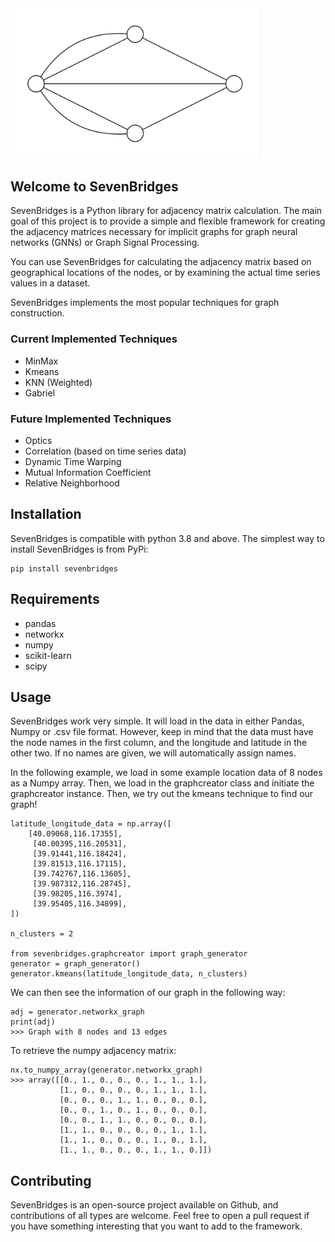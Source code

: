 <img src="logo.jpg" alt="The proposed framework" width="400"/>


## Welcome to SevenBridges

SevenBridges is a Python library for adjacency matrix calculation. The main goal of this project is to provide a simple and flexible framework for creating the adjacency matrices necessary for implicit graphs for graph neural networks (GNNs) or Graph Signal Processing. 

You can use SevenBridges for calculating the adjacency matrix based on geographical locations of the nodes, or by examining the actual time series values in a dataset. 

SevenBridges implements the most popular techniques for graph construction.

### Current Implemented Techniques
- MinMax 
- Kmeans
- KNN (Weighted)
- Gabriel
### Future Implemented Techniques
- Optics
- Correlation (based on time series data)
- Dynamic Time Warping
- Mutual Information Coefficient
- Relative Neighborhood 

## Installation
SevenBridges is compatible with python 3.8 and above.
The simplest way to install SevenBridges is from PyPi:

```
pip install sevenbridges
```

## Requirements
* pandas
* networkx
* numpy
* scikit-learn
* scipy

## Usage
SevenBridges work very simple.
It will load in the data in either Pandas, Numpy or .csv file format.
However, keep in mind that the data must have the node names in the first column, and the longitude and latitude in the other two.
If no names are given, we will automatically assign names.

In the following example, we load in some example location data of 8 nodes as a Numpy array.
Then, we load in the graphcreator class and initiate the graphcreator instance.
Then, we try out the kmeans technique to find our graph!
```
latitude_longitude_data = np.array([
    [40.09068,116.17355],
     [40.00395,116.20531],
     [39.91441,116.18424],
     [39.81513,116.17115],
     [39.742767,116.13605],
     [39.987312,116.28745],
     [39.98205,116.3974],
     [39.95405,116.34899],
])

n_clusters = 2

from sevenbridges.graphcreator import graph_generator
generator = graph_generator()
generator.kmeans(latitude_longitude_data, n_clusters)
```

We can then see the information of our graph in the following way:
```
adj = generator.networkx_graph
print(adj)
>>> Graph with 8 nodes and 13 edges
```

To retrieve the numpy adjacency matrix:
```
nx.to_numpy_array(generator.networkx_graph)
>>> array([[0., 1., 0., 0., 0., 1., 1., 1.],
           [1., 0., 0., 0., 0., 1., 1., 1.],
           [0., 0., 0., 1., 1., 0., 0., 0.],
           [0., 0., 1., 0., 1., 0., 0., 0.],
           [0., 0., 1., 1., 0., 0., 0., 0.],
           [1., 1., 0., 0., 0., 0., 1., 1.],
           [1., 1., 0., 0., 0., 1., 0., 1.],
           [1., 1., 0., 0., 0., 1., 1., 0.]])
```


## Contributing
SevenBridges is an open-source project available on Github, and contributions of all types are welcome. Feel free to open a pull request if you have something interesting that you want to add to the framework.
